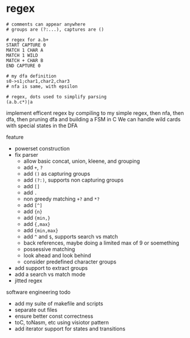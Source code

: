 # regex

```text
# comments can appear anywhere
# groups are (?:...), captures are ()

# regex for a.b+
START CAPTURE 0
MATCH 1 CHAR A
MATCH 1 WILD
MATCH + CHAR B
END CAPTURE 0
```

```text
# my dfa definition
s0->s1;char1,char2,char3
# nfa is same, with epsilon

# regex, dots used to simplify parsing
(a.b.c*)|a
```

implement efficent regex by compiling to my simple regex, then nfa, then dfa, then pruning dfa and building a FSM in C
We can handle wild cards with special states in the DFA


feature
- powerset construction
- fix parser
  - allow basic concat, union, kleene, and grouping
  - add `+`, `?`
  - add `()` as capturing groups
  - add `(?:)`, supports non capturing groups
  - add `[]`
  - add `.`
  - non greedy matching `+?` and `*?`
  - add `[^]`
  - add `{n}`
  - add `{min,}`
  - add `{,max}`
  - add `{min,max}`
  - add `^` and `$`, supports search vs match
  - back references, maybe doing a limited max of 9 or soemething
  - possessive matching
  - look ahead and look behind
  - consider predefined character groups
- add support to extract groups
- add a search vs match mode
- jitted regex


software engineering todo
- add my suite of makefile and scripts
- separate out files
- ensure better const correctness
- toC, toNasm, etc using visiotor pattern
- add iterator support for states and transitions
